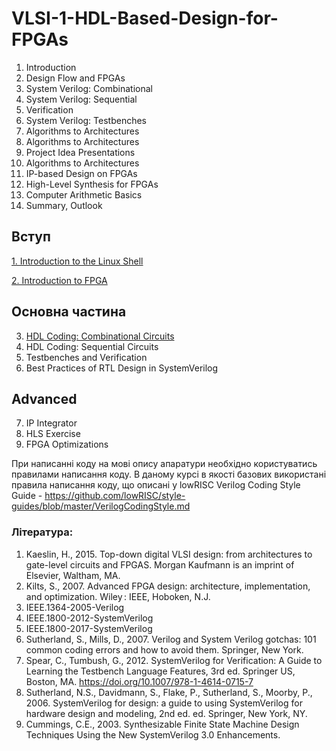 # VLSI-1-HDL-Based-Design-for-FPGAs

1. Introduction
2. Design Flow and FPGAs
3. System Verilog: Combinational
4. System Verilog: Sequential
5. Verification
6. System Verilog: Testbenches
7. Algorithms to Architectures
8. Algorithms to Architectures
9. Project Idea Presentations
10. Algorithms to Architectures
11. IP-based Design on FPGAs
12. High-Level Synthesis for FPGAs
13. Computer Arithmetic Basics
14. Summary, Outlook



## Вступ
[1. Introduction to the Linux Shell](Lab0_Introduction_to_the_Linux_ukr.md) 

[2. Introduction to FPGA](Lab1_Introduction_to_FPGAs_ukr.md)


## Основна частина
3. [HDL Coding: Combinational Circuits](Lab2_HDL_Coding:Combinational_Circuits.md)
4. HDL Coding: Sequential Circuits
5. Testbenches and Verification
6. Best Practices of RTL Design in SystemVerilog

## Advanced
7. IP Integrator
8. HLS Exercise
9. FPGA Optimizations

При написанні коду на мові опису апаратури необхідно користуватись правилами написання коду. 
В даному курсі в якості базових використані правила написання коду, 
що описані у lowRISC Verilog Coding Style Guide - https://github.com/lowRISC/style-guides/blob/master/VerilogCodingStyle.md



### Література:

1) Kaeslin, H., 2015. Top-down digital VLSI design: from architectures to gate-level circuits and FPGAS. Morgan Kaufmann is an imprint of Elsevier, Waltham, MA.
2) Kilts, S., 2007. Advanced FPGA design: architecture, implementation, and optimization. Wiley : IEEE, Hoboken, N.J.
3) IEEE.1364-2005-Verilog
4) IEEE.1800-2012-SystemVerilog
5) IEEE.1800-2017-SystemVerilog
6) Sutherland, S., Mills, D., 2007. Verilog and System Verilog gotchas: 101 common coding errors and how to avoid them. Springer, New York.
7) Spear, C., Tumbush, G., 2012. SystemVerilog for Verification: A Guide to Learning the Testbench Language Features, 3rd ed. Springer US, Boston, MA. https://doi.org/10.1007/978-1-4614-0715-7
8) Sutherland, N.S., Davidmann, S., Flake, P., Sutherland, S., Moorby, P., 2006. SystemVerilog for design: a guide to using SystemVerilog for hardware design and modeling, 2nd ed. ed. Springer, New York, NY.
9) Cummings, C.E., 2003. Synthesizable Finite State Machine Design Techniques Using the New SystemVerilog 3.0 Enhancements.
